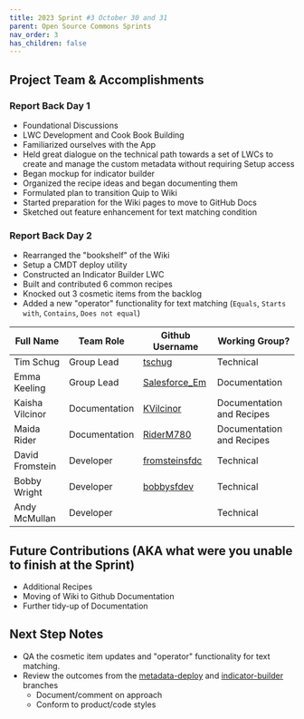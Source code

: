 ```yaml
---
title: 2023 Sprint #3 October 30 and 31
parent: Open Source Commons Sprints
nav_order: 3
has_children: false
---
```


## Project Team & Accomplishments

### Report Back Day 1

* Foundational Discussions
* LWC Development and Cook Book Building
* Familiarized ourselves with the App
* Held great dialogue on the technical path towards a set of LWCs to create and manage the custom metadata without requiring Setup access
* Began mockup for indicator builder
* Organized the recipe ideas and began documenting them
* Formulated plan to transition Quip to Wiki
* Started preparation for the Wiki pages to move to GitHub Docs
* Sketched out feature enhancement for text matching condition

### Report Back Day 2

* Rearranged the "bookshelf" of the Wiki
* Setup a CMDT deploy utility
* Constructed an Indicator Builder LWC
* Built and contributed 6 common recipes
* Knocked out 3 cosmetic items from the backlog
* Added a new "operator" functionality for text matching (`Equals`, `Starts with`, `Contains`, `Does not equal`)


Full Name            | Team Role     | Github Username                                    | Working Group? 
------------         | ------------- | -------------                                      |-------------   
Tim Schug   | Group Lead | [tschug](https://github.com/tschug)                            | Technical
Emma Keeling | Group Lead | [Salesforce_Em](https://github.com/Salesforce-Em)| Documentation
Kaisha Vilcinor | Documentation | [KVilcinor](https://github.com/KVilcinor) | Documentation and Recipes
Maida Rider | Documentation | [RiderM780](https://github.com/RiderM780) | Documentation and Recipes
David Fromstein | Developer | [fromsteinsfdc](https://github.com/fromsteinsfdc) | Technical
Bobby Wright | Developer | [bobbysfdev](https://github.com/bobbysfdev) | Technical
Andy McMullan | Developer |  | Technical

## Future Contributions (AKA what were you unable to finish at the Sprint)

* Additional Recipes
* Moving of Wiki to Github Documentation
* Further tidy-up of Documentation

## Next Step Notes

* QA the cosmetic item updates and "operator" functionality for text matching.
* Review the outcomes from the [metadata-deploy](https://github.com/SFDO-Community/Salesforce-Indicators/tree/feature/metadata-deploy) and [indicator-builder](https://github.com/SFDO-Community/Salesforce-Indicators/tree/feature/indicator-builder) branches 
  * Document/comment on approach
  * Conform to product/code styles